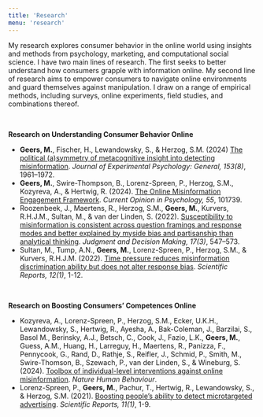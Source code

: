 ```yaml
---
title: 'Research'
menu: 'research'
---
```


My research explores consumer behavior in the online world using insights and methods from psychology, marketing, and computational social science. I have two main lines of research. The first seeks to better understand how consumers grapple with information online. My second line of research aims to empower consumers to navigate online environments and guard themselves against manipulation. I draw on a range of empirical methods, including surveys, online experiments, field studies, and combinations thereof.

<br>

**Research on Understanding Consumer Behavior Online**

- **Geers, M.**, Fischer, H., Lewandowsky, S., & Herzog, S.M. (2024) [The political (a)symmetry of metacognitive insight into detecting misinformation](https://osf.io/preprints/psyarxiv/5mc8s). *Journal of Experimental Psychology: General, 153(8)*, 1961–1972.
- **Geers, M.**, Swire-Thompson, B., Lorenz-Spreen, P., Herzog, S.M., Kozyreva, A., & Hertwig, R. (2024). [The Online Misinformation Engagement Framework](https://doi.org/10.1016/j.copsyc.2023.101739). *Current Opinion in Psychology, 55*, 101739.
- Roozenbeek, J., Maertens, R., Herzog, S.M., **Geers, M.**, Kurvers, R.H.J.M., Sultan, M., & van der Linden, S. (2022). [Susceptibility to misinformation is consistent across question framings and response modes and better explained by myside bias and partisanship than analytical thinking](https://doi.org/10.1017/s1930297500003570). *Judgment and Decision Making, 17(3)*, 547–573.
- Sultan, M., Tump, A.N., **Geers, M.**, Lorenz-Spreen, P., Herzog, S.M., & Kurvers, R.H.J.M. (2022). [Time pressure reduces misinformation discrimination ability but does not alter response bias](https://doi.org/10.1038/s41598-022-26209-8). *Scientific Reports, 12(1)*, 1-12.

<br>

**Research on Boosting Consumers’ Competences Online**

- Kozyreva, A., Lorenz-Spreen, P., Herzog, S.M., Ecker, U.K.H., Lewandowsky, S., Hertwig, R., Ayesha, A., Bak-Coleman, J., Barzilai, S., Basol M., Berinsky, A.J.,  Betsch, C., Cook, J., Fazio, L.K., **Geers, M.**, Guess, A.M., Huang, H., Larreguy, H., Maertens, R., Panizza, F., Pennycook, G.,  Rand, D., Rathje, S., Reifler, J., Schmid, P., Smith, M., Swire-Thomson, B., Szewach, P., van der Linden, S., & Wineburg, S. (2024). [Toolbox of individual-level interventions against online misinformation](https://doi.org/10.1038/s41562-024-01881-0). *Nature Human Behaviour*.
- Lorenz-Spreen, P., **Geers, M.**, Pachur, T., Hertwig, R., Lewandowsky, S., & Herzog, S.M. (2021). [Boosting people’s ability to detect microtargeted advertising](https://doi.org/10.1038/s41598-021-94796-z). *Scientific Reports, 11(1)*, 1-9.
